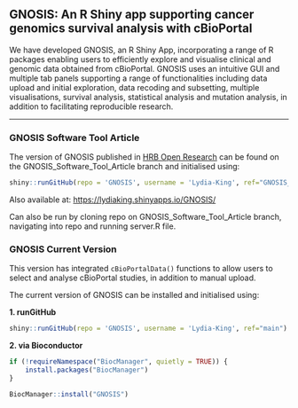 ## **GNOSIS: An R Shiny app supporting cancer genomics survival analysis with cBioPortal**

We have developed GNOSIS, an R Shiny App, incorporating a range of R packages enabling users 
to efficiently explore and visualise clinical and genomic data obtained from cBioPortal. 
GNOSIS uses an intuitive GUI and multiple tab panels supporting a range of functionalities 
including data upload and initial exploration, data recoding and subsetting, multiple visualisations, survival analysis, 
statistical analysis and mutation analysis, in addition to facilitating reproducible research.

-----

### **GNOSIS Software Tool Article**

The version of GNOSIS published in [HRB Open Research](https://hrbopenresearch.org/articles/5-8) can be found on the GNOSIS_Software_Tool_Article branch and initialised using:  

``` r
shiny::runGitHub(repo = 'GNOSIS', username = 'Lydia-King', ref="GNOSIS_Software_Tool_Article")
```

Also available at: https://lydiaking.shinyapps.io/GNOSIS/

Can also be run by cloning repo on GNOSIS_Software_Tool_Article branch, navigating into repo and running server.R file. 

### **GNOSIS Current Version** 

This version has integrated `cBioPortalData()` functions to allow users to select and analyse cBioPortal studies,
in addition to manual upload. 

The current version of GNOSIS can be installed and initialised using:

**1. runGitHub**

``` r
shiny::runGitHub(repo = 'GNOSIS', username = 'Lydia-King', ref="main")
```

**2. via Bioconductor**

``` r
if (!requireNamespace("BiocManager", quietly = TRUE)) {
    install.packages("BiocManager")
}

BiocManager::install("GNOSIS")
```
